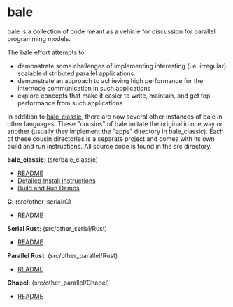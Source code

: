 # bale

bale is a collection of code meant as a vehicle for discussion for parallel programming models.

The bale effort attempts to:

- demonstrate some challenges of implementing interesting (i.e. irregular) scalable distributed parallel applications.
- demonstrate an approach to achieving high performance for the internode communication in such applications
- explore concepts that make it easier to write, maintain, and get top performance from such applications

In addition to [bale_classic](src/bale_classic/README.md), there are now several other instances of bale in other languages. These "cousins" of bale imitate the original in one way or another (usually they implement the "apps"
directory in bale_classic). Each of these cousin directories is a separate project and comes with its own build and run instructions. All source code is found in the src directory.

**bale_classic**: (src/bale_classic)

* [README](src/bale_classic/README.md)
* [Detailed Install instructions](src/bale_classic/INSTALL.md)
* [Build and Run Demos](src/bale_classic/DEMO.md)

**C**: (src/other_serial/C)

* [README](src/other_serial/C/README.md)

**Serial Rust**: (src/other_serial/Rust)

* [README](src/other_serial/Rust/README.md)

**Parallel Rust**: (src/other_parallel/Rust)

* [README](src/other_parallel/Rust/README.md)

**Chapel**: (src/other_parallel/Chapel)

* [README](src/other_parallel/Chapel/README.md)

